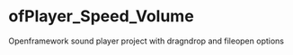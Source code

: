ofPlayer_Speed_Volume
=====================

Openframework sound player project with dragndrop and fileopen options